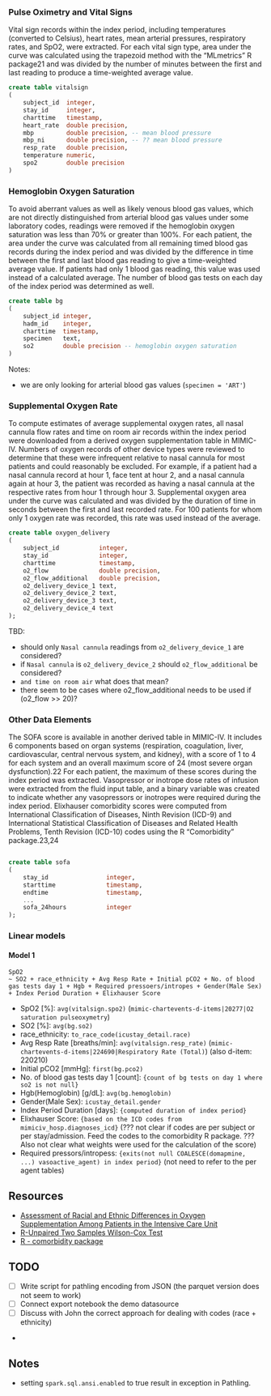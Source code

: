 



### Pulse Oximetry and Vital Signs

Vital sign records within the index period, including temperatures (converted to Celsius), heart rates, mean arterial pressures, respiratory rates, and SpO2, were extracted. For each vital sign type, area under the curve was calculated using the trapezoid method with the “MLmetrics” R package21 and was divided by the number of minutes between the first and last reading to produce a time-weighted average value.

```sql
create table vitalsign
(
    subject_id  integer,
    stay_id     integer,
    charttime   timestamp,
    heart_rate  double precision,
    mbp         double precision, -- mean blood pressure
    mbp_ni      double precision, -- ?? mean blood pressure 
    resp_rate   double precision,
    temperature numeric,
    spo2        double precision
)
```


### Hemoglobin Oxygen Saturation

To avoid aberrant values as well as likely venous blood gas values, which are not directly distinguished from arterial blood gas values under some laboratory codes, readings were removed if the hemoglobin oxygen saturation was less than 70% or greater than 100%. For each patient, the area under the curve was calculated from all remaining timed blood gas records during the index period and was divided by the difference in time between the first and last blood gas reading to give a time-weighted average value. If patients had only 1 blood gas reading, this value was used instead of a calculated average. The number of blood gas tests on each day of the index period was determined as well.

```sql
create table bg
(
    subject_id integer,
    hadm_id    integer,
    charttime  timestamp,
    specimen   text,
    so2        double precision -- hemoglobin oxygen saturation
)
```

Notes:
- we are only looking for arterial blood gas values (`specimen = 'ART'`)


### Supplemental Oxygen Rate

To compute estimates of average supplemental oxygen rates, all nasal cannula flow rates and time on room air records within the index period were downloaded from a derived oxygen supplementation table in MIMIC-IV. Numbers of oxygen records of other device types were reviewed to determine that these were infrequent relative to nasal cannula for most patients and could reasonably be excluded. For example, if a patient had a nasal cannula record at hour 1, face tent at hour 2, and a nasal cannula again at hour 3, the patient was recorded as having a nasal cannula at the respective rates from hour 1 through hour 3. Supplemental oxygen area under the curve was calculated and was divided by the duration of time in seconds between the first and last recorded rate. For 100 patients for whom only 1 oxygen rate was recorded, this rate was used instead of the average.

```sql
create table oxygen_delivery
(
    subject_id           integer,
    stay_id              integer,
    charttime            timestamp,
    o2_flow              double precision,
    o2_flow_additional   double precision,
    o2_delivery_device_1 text,
    o2_delivery_device_2 text,
    o2_delivery_device_3 text,
    o2_delivery_device_4 text
);
```

TBD:
- should only `Nasal cannula` readings from `o2_delivery_device_1` are considered? 
- if `Nasal cannula` is `o2_delivery_device_2` should `o2_flow_additional` be considered?
- `and time on room air` what does that mean? 
- there seem to be cases where o2_flow_additional needs to be used if (o2_flow >> 20)?



### Other Data Elements

The SOFA score is available in another derived table in MIMIC-IV. It includes 6 components based on organ systems (respiration, coagulation, liver, cardiovascular, central nervous system, and kidney), with a score of 1 to 4 for each system and an overall maximum score of 24 (most severe organ dysfunction).22 For each patient, the maximum of these scores during the index period was extracted. Vasopressor or inotrope dose rates of infusion were extracted from the fluid input table, and a binary variable was created to indicate whether any vasopressors or inotropes were required during the index period. Elixhauser comorbidity scores were computed from International Classification of Diseases, Ninth Revision (ICD-9) and International Statistical Classification of Diseases and Related Health Problems, Tenth Revision (ICD-10) codes using the R “Comorbidity” package.23,24

```sql

create table sofa
(
    stay_id                integer,
    starttime              timestamp,
    endtime                timestamp,
    ...
    sofa_24hours           integer
);
```


### Linear models

#### Model 1

```
SpO2 
~ SO2 + race_ethnicity + Avg Resp Rate + Initial pCO2 + No. of blood gas tests day 1 + Hgb + Required pressoers/intropes + Gender(Male Sex) + Index Period Duration + Elixhauser Score
```

- SpO2 [%]: `avg(vitalsign.spo2)` (`mimic-chartevents-d-items|20277|O2 saturation pulseoxymetry`)
- SO2 [%]: `avg(bg.so2)`
- race_ethnicity: `to_race_code(icustay_detail.race)`
- Avg Resp Rate [breaths/min]: `avg(vitalsign.resp_rate)` (`mimic-chartevents-d-items|224690|Respiratory Rate (Total)`) (also d-item: 220210)
- Initial pCO2 [mmHg]: `first(bg.pco2)`
- No. of blood gas tests day 1 [count]: `{count of bg tests on day 1 where so2 is not null}`
- Hgb(Hemoglobin) [g/dL]: `avg(bg.hemoglobin)`
- Gender(Male Sex): `icustay_detail.gender`
- Index Period Duration [days]: `{computed duration of index period}`
- Elixhauser Score: `{based on the ICD codes from mimiciv_hosp.diagnoses_icd}` (??? not clear if codes are per subject or per stay/admission. Feed the codes to the comorbidity R package. ??? Also not clear what weights were used for the calculation of the score)
- Required pressors/intropess: `{exits(not null COALESCE(domapmine, ...) vasoactive_agent) in index period}` (not need to refer to the per agent tables)

## Resources
- [Assessment of Racial and Ethnic Differences in Oxygen Supplementation Among Patients in the Intensive Care Unit](https://jamanetwork.com/journals/jamainternalmedicine/fullarticle/2794196)
- [R-Unpaired Two Samples Wilson-Cox Test](http://www.sthda.com/english/wiki/unpaired-two-samples-wilcoxon-test-in-r#:~:text=The%20unpaired%20two%2Dsamples%20Wilcoxon,two%20independent%20groups%20of%20samples)
- [R - comorbidity package](https://www.theoj.org/joss-papers/joss.00648/10.21105.joss.00648.pdf)


## TODO

- [ ] Write script for pathling encoding from JSON (the parquet version does not seem to work)
- [ ] Connect export notebook the demo datasource
- [ ] Discuss with John the correct approach for dealing with codes (race + ethnicity)
- 


## Notes
- setting  `spark.sql.ansi.enabled` to true result in exception in Pathling.
